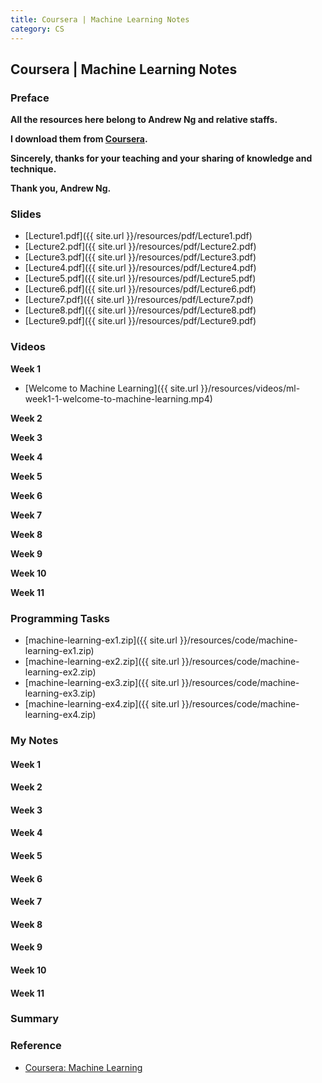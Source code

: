 ```yaml
---
title: Coursera | Machine Learning Notes
category: CS
---
```


## Coursera | Machine Learning Notes

### Preface

**All the resources here belong to Andrew Ng and relative staffs.**

**I download them from [Coursera](https://www.coursera.org/).**

**Sincerely, thanks for your teaching and your sharing of knowledge and technique.**

**Thank you, Andrew Ng.**

### Slides

- [Lecture1.pdf]({{ site.url }}/resources/pdf/Lecture1.pdf)
- [Lecture2.pdf]({{ site.url }}/resources/pdf/Lecture2.pdf)
- [Lecture3.pdf]({{ site.url }}/resources/pdf/Lecture3.pdf)
- [Lecture4.pdf]({{ site.url }}/resources/pdf/Lecture4.pdf)
- [Lecture5.pdf]({{ site.url }}/resources/pdf/Lecture5.pdf)
- [Lecture6.pdf]({{ site.url }}/resources/pdf/Lecture6.pdf)
- [Lecture7.pdf]({{ site.url }}/resources/pdf/Lecture7.pdf)
- [Lecture8.pdf]({{ site.url }}/resources/pdf/Lecture8.pdf)
- [Lecture9.pdf]({{ site.url }}/resources/pdf/Lecture9.pdf)

### Videos

**Week 1**

- [Welcome to Machine Learning]({{ site.url }}/resources/videos/ml-week1-1-welcome-to-machine-learning.mp4)

**Week 2**

**Week 3**

**Week 4**

**Week 5**

**Week 6**

**Week 7**

**Week 8**

**Week 9**

**Week 10**

**Week 11**

### Programming Tasks

- [machine-learning-ex1.zip]({{ site.url }}/resources/code/machine-learning-ex1.zip)
- [machine-learning-ex2.zip]({{ site.url }}/resources/code/machine-learning-ex2.zip)
- [machine-learning-ex3.zip]({{ site.url }}/resources/code/machine-learning-ex3.zip)
- [machine-learning-ex4.zip]({{ site.url }}/resources/code/machine-learning-ex4.zip)


### My Notes

#### Week 1

#### Week 2

#### Week 3

#### Week 4

#### Week 5

#### Week 6

#### Week 7

#### Week 8

#### Week 9

#### Week 10

#### Week 11

### Summary



### Reference

- [Coursera: Machine Learning](https://www.coursera.org/learn/machine-learning/)
